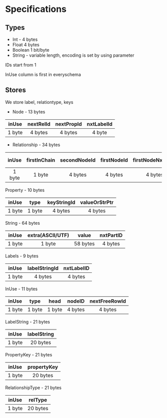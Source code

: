 # Specifications

## Types

* Int - 4 bytes
* Float 4 bytes
* Boolean 1 bit/byte
* String - variable length, encoding is set by using parameter

IDs start from 1

InUse column is first in everyschema

## Stores

We store label, relationtype, keys

* Node - 13 bytes

| inUse | nextRelId | nextPropId | nxtLabelId |
|:------:|:---------:|:----------:|:----------:|
| 1 byte | 4 bytes   | 4 bytes    |  4 byte    |

* Relationship - 34 bytes

|  inUse |  firstInChain | secondNodeId | firstNodeId | firstNodeNxtRelId | second NodeNxtRelId | firstNodePrvRelId | secondNodePrvRelId | nxtPropertyId | relTypeId |
|:------:|:-------------:|:------------:|:-----------:|:-----------------:|:-------------------:|:-----------------:|:------------------:|:-------------:|:---------:|
| 1 byte |     1 byte    |    4 bytes   |    4 bytes  |       4 bytes     | 4 bytes             | 4 bytes           | 4 bytes            | 4 bytes       | 4 bytes   |

Property - 10 bytes

|  inUse |  type  | keyStringId | valueOrStrPtr |
|:------:|:------:|:-----------:|:-------------:|
| 1 byte | 1 byte | 4 bytes     | 4 bytes       |

String - 64 bytes

|  inUse |  extra(ASCII/UTF) |   value  |   nxtPartID |
|:------:|:-----------------:|:--------:|:-----------:|
| 1 byte |        1 byte     | 58 bytes |   4 bytes   |

Labels - 9 bytes

|  inUse |   labelStringId | nxtLabelID |
|:------:|:---------------:|:----------:|
| 1 byte |      4 bytes    | 4 bytes    |

InUse - 11 bytes

|  inUse |  type  |  head  |   nodeID | nextFreeRowId |
|:------:|:------:|:------:|:--------:|:-------------:|
| 1 byte | 1 byte | 1 byte | 4 bytes  | 4 bytes       |

LabelString - 21 bytes

|  inUse |  labelString |
|:------:|:------------:|
| 1 byte |    20 bytes  |

PropertyKey - 21 bytes

|  inUse |  propertyKey |
|:------:|:------------:|
| 1 byte |    20 bytes  |

RelationshipType - 21 bytes

|  inUse |  relType  |
|:------:|:---------:|
| 1 byte | 20 bytes  |